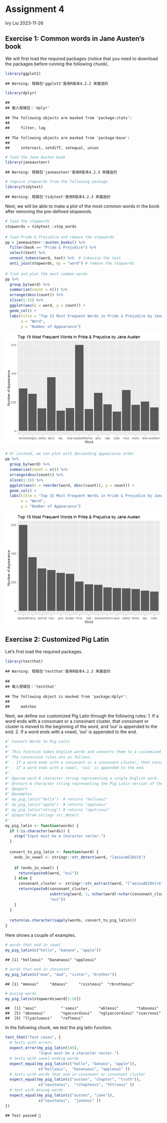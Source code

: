 Assignment 4
================
Ivy Liu
2023-11-26

## Exercise 1: Common words in Jane Austen’s book

We will first load the required packages (notice that you need to
download the packages before running the following chunk).

``` r
library(ggplot2)
```

    ## Warning: 程辑包'ggplot2'是用R版本4.2.2 来建造的

``` r
library(dplyr)
```

    ## 
    ## 载入程辑包：'dplyr'

    ## The following objects are masked from 'package:stats':
    ## 
    ##     filter, lag

    ## The following objects are masked from 'package:base':
    ## 
    ##     intersect, setdiff, setequal, union

``` r
# load the Jane Austen book
library(janeaustenr)
```

    ## Warning: 程辑包'janeaustenr'是用R版本4.2.3 来建造的

``` r
# require stopwords from the following package
library(tidytext)
```

    ## Warning: 程辑包'tidytext'是用R版本4.2.3 来建造的

Next, we will be able to make a plot of the most common words in the
book after removing the pre-defined stopwords.

``` r
# load the stopwords
stopwords = tidytext::stop_words

# load Pride & Prejudice and remove the stopwords
pp = janeaustenr::austen_books() %>%
  filter(book == "Pride & Prejudice") %>%
  select(text) %>%
  unnest_tokens(word, text) %>%  # tokenize the text
  anti_join(stopwords, by = "word") # remove the stopwords

# find and plot the most common words 
pp %>%
  group_by(word) %>%
  summarize(count = n()) %>%
  arrange(desc(count)) %>%
  slice(1:15) %>%
  ggplot(aes(x = word, y = count)) +
  geom_col() +
  labs(title = "Top 15 Most Frequent Words in Pride & Prejudice by Jane Austen",
       x = "Word",
       y = "Number of Appearance")
```

![](assignment_4_files/figure-gfm/unnamed-chunk-2-1.png)<!-- -->

``` r
# Or instead, we can plot with descending appearance order
pp %>%
  group_by(word) %>%
  summarize(count = n()) %>%
  arrange(desc(count)) %>%
  slice(1:15) %>%
  ggplot(aes(x = reorder(word, desc(count)), y = count)) +
  geom_col() +
  labs(title = "Top 15 Most Frequent Words in Pride & Prejudice by Jane Austen",
       x = "Word",
       y = "Number of Appearance")
```

![](assignment_4_files/figure-gfm/unnamed-chunk-2-2.png)<!-- -->

## Exercise 2: Customized Pig Latin

Let’s first load the required packages.

``` r
library(testthat)
```

    ## Warning: 程辑包'testthat'是用R版本4.2.3 来建造的

    ## 
    ## 载入程辑包：'testthat'

    ## The following object is masked from 'package:dplyr':
    ## 
    ##     matches

Next, we define our customized Pig Latin through the following rules: 1.
If a word ends with a consonant or a consonant cluster, that consonant
or cluster is moved to the beginning of the word, and ‘oui’ is appended
to the end. 2. If a word ends with a vowel, ‘oui’ is appended to the
end.

``` r
#' Convert Words to Pig Latin
#'
#' This function takes English words and converts them to a customized version of Pig Latin.
#' The conversion rules are as follows:
#' - If a word ends with a consonant or a consonant cluster, that consonant or cluster is moved to the beginning of the word, and 'oui' is appended to the end.
#' - If a word ends with a vowel, 'oui' is appended to the end.
#'
#' @param word A character string representing a single English word.
#' @return A character string representing the Pig Latin version of the input word.
#' @export
#' @examples
#' my_pig_latin("hello")  # returns "hellooui"
#' my_pig_latin("apple")  # returns "appleoui"
#' my_pig_latin("string") # returns "ngstrioui"
#' @importFrom stringr str_detect
#' 
my_pig_latin <- function(words) {
  if (!is.character(words)) {
    stop("Input must be a character vector.")
  }
  
  convert_to_pig_latin <- function(word) {
    ends_in_vowel <- stringr::str_detect(word, "[aeiouAEIOU]$")
    
    if (ends_in_vowel) {
      return(paste0(word, "oui"))
    } else {
      consonant_cluster <- stringr::str_extract(word, "[^aeiouAEIOU]+$")
      return(paste0(consonant_cluster,
                    substring(word, 1, nchar(word)-nchar(consonant_cluster)),
                    "oui"))
    }
  }
  
  return(as.character(sapply(words, convert_to_pig_latin)))
}
```

Here shows a couple of examples.

``` r
# words that end in vowel
my_pig_latin(c("hello", "banana", "apple"))
```

    ## [1] "hellooui"  "bananaoui" "appleoui"

``` r
# words that end in consonant
my_pig_latin(c("mom", "dad", "sister", "brother"))
```

    ## [1] "mmooui"     "ddaoui"     "rsisteoui"  "rbrotheoui"

``` r
# mixing words
my_pig_latin(stopwords$word[1:10])
```

    ##  [1] "aoui"           "'saoui"         "ableoui"        "tabououi"      
    ##  [5] "aboveoui"       "ngaccordioui"   "nglyaccordioui" "ssacrooui"     
    ##  [9] "llyactuaoui"    "rafteoui"

In the following chunk, we test the pig latin function.

``` r
test_that("Test cases", {
  # Tests with errors
  expect_error(my_pig_latin(545),
               "Input must be a character vector.")
  # tests with vowel-ending words
  expect_equal(my_pig_latin(c("hello", "banana", "apple")),
               c("hellooui",  "bananaoui", "appleoui" ))
  # tests with words that end in consonant or consonant cluster
  expect_equal(my_pig_latin(c("austen", "chapter", "truth")),
               c("nausteoui",  "rchapteoui", "thtruoui" ))
  # test with mixing words
  expect_equal(my_pig_latin(c("austen", "jane")),
               c("nausteoui",  "janeoui" ))
})
```

    ## Test passed 🥇
